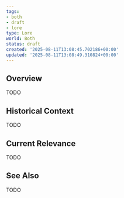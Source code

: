 ```yaml
---
tags:
- both
- draft
- lore
type: Lore
world: Both
status: draft
created: '2025-08-11T13:08:45.702186+00:00'
updated: '2025-08-11T13:08:49.310824+00:00'
---
```



## Overview

TODO
## Historical Context

TODO
## Current Relevance

TODO
## See Also

TODO
